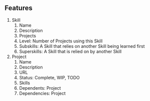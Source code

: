 
## Features

1) Skill
    1) Name
    2) Description
    3) Projects
    4) Level: Number of Projects using this Skill
    5) Subskills: A Skill that relies on another Skill being learned first
    6) Superskills: A Skill that is relied on by another Skill
2) Project
    1) Name
    2) Description
    3) URL
    4) Status: Complete, WIP, TODO
    5) Skills
    6) Dependents: Project
    7) Dependencies: Project
